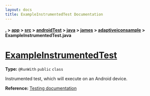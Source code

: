 ```yaml
---
layout: docs
title: ExampleInstrumentedTest Documentation
---
```

#### [.](./../../../../../../index) > [app](./../../../../../index) > [src](./../../../../index) > [androidTest](./../../../index) > [java](./../../index) > [james](./../index) > [adaptiveiconsample](./index) > **ExampleInstrumentedTest.java**

# [ExampleInstrumentedTest](https://github.com/fennifith/AdaptiveIconView/blob/master/app/src/androidTest/java/james/adaptiveiconsample/ExampleInstrumentedTest.java#L13)

**Type:** `@RunWith` `public` `class`

Instrumented test, which will execute on an Android device. 









**Reference:** <a href="http://d.android.com/tools/testing">Testing documentation</a> 





